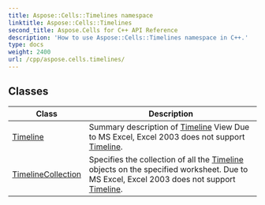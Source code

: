 ```yaml
---
title: Aspose::Cells::Timelines namespace
linktitle: Aspose::Cells::Timelines
second_title: Aspose.Cells for C++ API Reference
description: 'How to use Aspose::Cells::Timelines namespace in C++.'
type: docs
weight: 2400
url: /cpp/aspose.cells.timelines/
---
```




## Classes

| Class | Description |
| --- | --- |
| [Timeline](./timeline/) | Summary description of [Timeline](./timeline/) View Due to MS Excel, Excel 2003 does not support [Timeline](./timeline/). |
| [TimelineCollection](./timelinecollection/) | Specifies the collection of all the [Timeline](./timeline/) objects on the specified worksheet. Due to MS Excel, Excel 2003 does not support [Timeline](./timeline/). |

